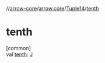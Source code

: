 //[arrow-core](../../../index.md)/[arrow.core](../index.md)/[Tuple14](index.md)/[tenth](tenth.md)

# tenth

[common]\
val [tenth](tenth.md): [J](index.md)
